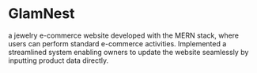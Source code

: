 # GlamNest
a jewelry e-commerce website developed with the MERN stack, where users can perform standard e-commerce activities. Implemented a streamlined system enabling owners to update the website seamlessly by inputting product data directly.
